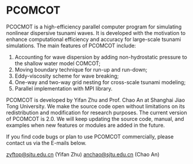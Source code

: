# PCOMCOT
PCOCMOT is a high-efficiency parallel computer program for simulating nonlinear dispersive tsunami waves. It is developed with the motivation to enhance computational efficiency and accuracy for large-scale tsunami simulations. The main features of PCOMCOT include:
1) Accounting for wave dispersion by adding non-hydrostatic pressure to the shallow water model COMCOT;
2) Moving boundary technique for run-up and run-down;
3) Eddy-viscosity scheme for wave breaking;
4) One-way and two-way grid nesting for cross-scale tsunami modeling;
5) Parallel implementation with MPI library.

PCOMCOT is developed by Yifan Zhu and Prof. Chao An at Shanghai Jiao Tong University. We make the source code open without limitations on its redistribution and modification for research purposes. The current version of PCOMCOT is 2.0. We will keep updating the source code, manual, and examples when new features or modules are added in the future. 

If you find code bugs or plan to use PCOMCOT commercially, please contact us via the E-mails below.

zyftop@sjtu.edu.cn (Yifan Zhu)
anchao@sjtu.edu.cn (Chao An)
